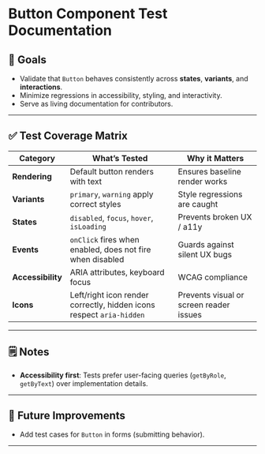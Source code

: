 # Button Component Test Documentation

## 🎯 Goals

- Validate that `Button` behaves consistently across **states**, **variants**, and **interactions**.
- Minimize regressions in accessibility, styling, and interactivity.
- Serve as living documentation for contributors.

---

## ✅ Test Coverage Matrix

| Category          | What’s Tested                                                        | Why it Matters                          |
| ----------------- | -------------------------------------------------------------------- | --------------------------------------- |
| **Rendering**     | Default button renders with text                                     | Ensures baseline render works           |
| **Variants**      | `primary`, `warning` apply correct styles                            | Style regressions are caught            |
| **States**        | `disabled`, `focus`, `hover`, `isLoading`                            | Prevents broken UX / a11y               |
| **Events**        | `onClick` fires when enabled, does not fire when disabled            | Guards against silent UX bugs           |
| **Accessibility** | ARIA attributes, keyboard focus                                      | WCAG compliance                         |
| **Icons**         | Left/right icon render correctly, hidden icons respect `aria-hidden` | Prevents visual or screen reader issues |

---

## 🗒️ Notes

- **Accessibility first**: Tests prefer user-facing queries (`getByRole`, `getByText`) over implementation details.

---

## 🚦 Future Improvements

- Add test cases for `Button` in forms (submitting behavior).

---
